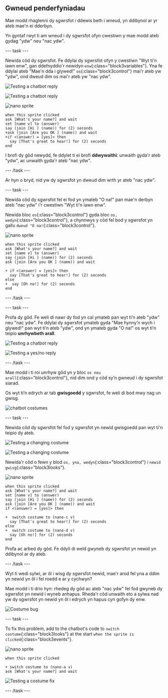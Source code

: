 ## Gwneud penderfyniadau

Mae modd rhaglenni dy sgwrsfot i ddewis beth i wneud, yn ddibynol ar yr ateb mae'n ei dderbyn.

Yn gyntaf rwyt ti am wneud i dy sgwrsfot ofyn cwestiwn y mae modd ateb gydag "ydw" neu "nac ydw".

\--- task \---

Newida côd dy sgwrsfot. Fe ddylai dy sgwrsfot ofyn y cwestiwn "Wyt ti'n iawn enw", gan ddefnyddio'r newidyn `enw`{:class="block3variables"}. Yna fe ddylai ateb "Mae'n dda i glywed!" `os`{:class="block3control"} mai'r ateb yw "ydw", ond dweud dim os mai'r ateb yw "nac ydw".

![Testing a chatbot reply](images/chatbot-if-test1-annotated.png)

![Testing a chatbot reply](images/chatbot-if-test2.png)

![nano sprite](images/nano-sprite.png)

```blocks3
when this sprite clicked
ask [What's your name?] and wait
set [name v] to (answer)
say (join [Hi ] (name)) for (2) seconds
+ask (join [Are you OK ] (name)) and wait
+if <(answer) = [yes]> then 
  say [That's great to hear!] for (2) seconds
end
```

I brofi dy gôd newydd, fe ddylet ti ei brofi **ddwywaithi**: unwaith gyda'r ateb "ydw", ac unwaith gyda'r ateb "nac ydw".

\--- /task \---

Ar hyn o bryd, nid yw dy sgwrsfot yn dweud dim wrth yr ateb "nac ydw".

\--- task \---

Newida côd dy sgwrsfot fel ei fod yn ymateb "O na!" pan mae'n derbyn ateb "nac ydw" i'r cwestiwn "Wyt ti'n iawn enw".

Newida bloc `os`{:class="block3control"} gyda bloc `os, wedyn`{:class="block3control"}, a chynnwys y côd fel bod y sgwrsfot yn gallu `dweud "O na!`{:class="block3control"}.

![nano sprite](images/nano-sprite.png)

```blocks3
when this sprite clicked
ask [What's your name?] and wait
set [name v] to (answer)
say (join [Hi ] (name)) for (2) seconds
ask (join [Are you OK ] (name)) and wait

+ if <(answer) = [yes]> then 
  say [That's great to hear!] for (2) seconds
else 
+  say [Oh no!] for (2) seconds
end
```

\--- /task \---

\--- task \---

Profa dy gôd. Fe weli di nawr dy fod yn cal ymateb pan wyt ti’n ateb "ydw" neu "nac ydw". Fe ddylai dy sgwrsfot ymateb gyda "Mae hynny’n wych i glywed!" pan wyt ti’n ateb "ydw", ond yn ymateb gyda "O na!" os wyt ti’n teipio **unrhywbeth arall**.

![Testing a chatbot reply](images/chatbot-if-test2.png)

![Testing a yes/no reply](images/chatbot-if-else-test.png)

\--- /task \---

Mae modd i ti roi unrhyw gôd yn y bloc `os neu arall`{:class="block3control"}, nid dim ond y côd sy’n gwneud i dy sgwrsfot siarad.

Os wyt ti’n edrych ar tab **gwisgoedd** y sgwrsfot, fe weli di bod mwy nag un gwisg.

![chatbot costumes](images/chatbot-costume-view-annotated.png)

\--- task \---

Newida côd dy sgwrsfot fel fod y sgwrsfot yn newid gwisgoedd pan wyt ti'n teipio dy ateb.

![Testing a changing costume](images/chatbot-costume-test1.png)

![Testing a changing costume](images/chatbot-costume-test2.png)

Newida'r côd o fewn y blod `os, yna, wedyn`{:class="block3control"} i `newid gwisg`{:class="block3looks"}.

![nano sprite](images/nano-sprite.png)

```blocks3
when this sprite clicked
ask [What's your name?] and wait
set [name v] to (answer)
say (join [Hi ] (name)) for (2) seconds
ask (join [Are you OK ] (name)) and wait
if <(answer) = [yes]> then 

+  switch costume to (nano-c v)
  say [That's great to hear!] for (2) seconds
else 
+  switch costume to (nano-d v)
  say [Oh no!] for (2) seconds
end
```

Profa ac arbed dy gôd. Fe ddyli di weld gwyneb dy sgwrsfot yn newid yn ddibynol ar dy ateb.

\--- /task \---

Wyt ti wedi sylwi, ar ôl i wisg dy sgwrsfot newid, mae'r arod fel yna a ddim yn newid yn ôl i fel roedd e ar y cychwyn?

Mae modd i ti drio hyn: rhedeg dy gôd ac ateb "nac ydw" fel fod gwyneb dy sgwrsfot yn newid i wyneb anhapus. Rheda'r côd unwaith eto a sylwa nad yw dy sgwrsfot yn newid yn ôl i edrych yn hapus cyn gofyn dy enw.

![Costume bug](images/chatbot-costume-bug-test.png)

\--- task \---

To fix this problem, add to the chatbot's code to `switch costume`{:class="block3looks"} at the start `when the sprite is clicked`{:class="block3events"}.

![nano sprite](images/nano-sprite.png)

```blocks3
when this sprite clicked

+ switch costume to (nano-a v)
ask [What's your name?] and wait
```

![Testing a costume fix](images/chatbot-costume-fix-test.png)

\--- /task \---